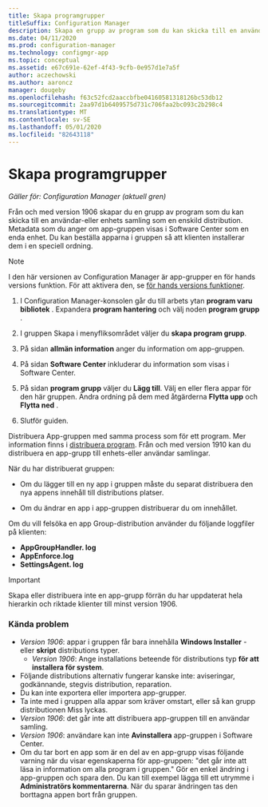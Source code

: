 ```yaml
---
title: Skapa programgrupper
titleSuffix: Configuration Manager
description: Skapa en grupp av program som du kan skicka till en användar-eller enhets samling som en enskild distribution i Configuration Manager.
ms.date: 04/11/2020
ms.prod: configuration-manager
ms.technology: configmgr-app
ms.topic: conceptual
ms.assetid: e67c691e-62ef-4f43-9cfb-0e957d1e7a5f
author: aczechowski
ms.author: aaroncz
manager: dougeby
ms.openlocfilehash: f63c52fcd2aaccbfbe04160581318126bc53db12
ms.sourcegitcommit: 2aa97d1b6409575d731c706faa2bc093c2b298c4
ms.translationtype: MT
ms.contentlocale: sv-SE
ms.lasthandoff: 05/01/2020
ms.locfileid: "82643118"
---
```

# <a name="create-application-groups"></a>Skapa programgrupper

*Gäller för: Configuration Manager (aktuell gren)*

<!--3555907-->

Från och med version 1906 skapar du en grupp av program som du kan skicka till en användar-eller enhets samling som en enskild distribution. Metadata som du anger om app-gruppen visas i Software Center som en enda enhet. Du kan beställa apparna i gruppen så att klienten installerar dem i en speciell ordning.

> [!Note]  
> I den här versionen av Configuration Manager är app-grupper en för hands versions funktion. För att aktivera den, se [för hands versions funktioner](../../core/servers/manage/pre-release-features.md).  

1. I Configuration Manager-konsolen går du till arbets ytan **program varu bibliotek** . Expandera **program hantering** och välj noden **program grupp** .  

1. I gruppen Skapa i menyfliksområdet väljer du **skapa program grupp**.

1. På sidan **allmän information** anger du information om app-gruppen.  

1. På sidan **Software Center** inkluderar du information som visas i Software Center.  

1. På sidan **program grupp** väljer du **Lägg till**. Välj en eller flera appar för den här gruppen. Ändra ordning på dem med åtgärderna **Flytta upp** och **Flytta ned** .  

1. Slutför guiden.  

Distribuera App-gruppen med samma process som för ett program. Mer information finns i [distribuera program](deploy-applications.md). Från och med version 1910 kan du distribuera en app-grupp till enhets-eller användar samlingar.

När du har distribuerat gruppen:

- Om du lägger till en ny app i gruppen måste du separat distribuera den nya appens innehåll till distributions platser.

- Om du ändrar en app i app-gruppen distribuerar du om innehållet.

Om du vill felsöka en app Group-distribution använder du följande loggfiler på klienten:

- **AppGroupHandler. log**
- **AppEnforce.log**
- **SettingsAgent. log**

> [!Important]  
> Skapa eller distribuera inte en app-grupp förrän du har uppdaterat hela hierarkin och riktade klienter till minst version 1906.

### <a name="known-issues"></a>Kända problem

- *Version 1906*: appar i gruppen får bara innehålla **Windows Installer** -eller **skript** distributions typer.
  - *Version 1906*: Ange installations beteende för distributions typ **för att installera för system**.
- Följande distributions alternativ fungerar kanske inte: aviseringar, godkännande, stegvis distribution, reparation.
- Du kan inte exportera eller importera app-grupper.
- Ta inte med i gruppen alla appar som kräver omstart, eller så kan grupp distributionen Miss lyckas.
- *Version 1906*: det går inte att distribuera app-gruppen till en användar samling.
- *Version 1906*: användare kan inte **Avinstallera** app-gruppen i Software Center.
- Om du tar bort en app som är en del av en app-grupp visas följande varning när du visar egenskaperna för app-gruppen: "det går inte att läsa in information om alla program i gruppen." Gör en enkel ändring i app-gruppen och spara den. Du kan till exempel lägga till ett utrymme i **Administratörs kommentarerna**. När du sparar ändringen tas den borttagna appen bort från gruppen.<!-- 7099542 -->
